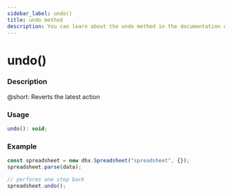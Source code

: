 ```yaml
---
sidebar_label: undo()
title: undo method
description: You can learn about the undo method in the documentation of the DHTMLX JavaScript Spreadsheet library. Browse developer guides and API reference, try out code examples and live demos, and download a free 30-day evaluation version of DHTMLX Spreadsheet.
---
```


# undo()

### Description

@short: Reverts the latest action

### Usage

~~~jsx
undo(): void;
~~~

### Example

~~~jsx {5}
const spreadsheet = new dhx.Spreadsheet("spreadsheet", {});
spreadsheet.parse(data);

// performs one step back
spreadsheet.undo();
~~~
